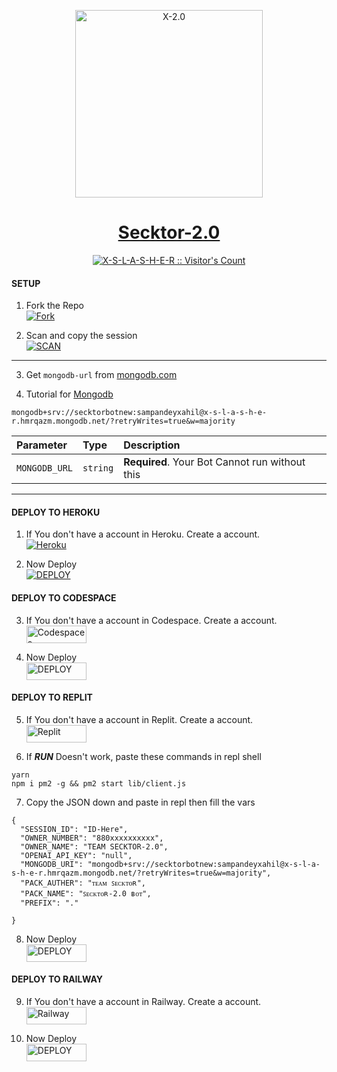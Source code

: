 <p align="center">  
  <a href="https://mybeluga.vercel.app/">
    <img alt="X-2.0" height="300" src="https://i.ibb.co/7ptVYkM/Screenshot-20231019-212428-1.jpg">
    <h1 align="center">Secktor-2.0</h1>
    <p align="center"><img src="https://profile-counter.glitch.me/{X-S-L-A-S-H-E-R}/count.svg" alt="X-S-L-A-S-H-E-R :: Visitor's Count" /></p>
  </a>
</p>


#### SETUP

1. Fork the Repo
    <br>
<a href="https://github.com/X-S-L-A-S-H-E-R/Secktor-2.0/fork"><img title="Fork" src="https://img.shields.io/badge/FORK HERE-h?color=black&style=for-the-badge&logo=stackshare"></a>

2. Scan and copy the session
    <br>
<a href='https://replit.com/@ahil15/BelugaBot?v=1' target="_blank"><img alt='SCAN' src='https://img.shields.io/badge/Scan_Qr-100000?style=for-the-badge&logo=scan&logoColor=white&labelColor=black&color=black'/></a>

---

3. Get `mongodb-url` from [mongodb.com](https://www.mongodb.com/)

4. Tutorial for [Mongodb](https://youtu.be/4YEUtGlqkl4?si=BkmGSyieGOe9J-YN)

```
mongodb+srv://secktorbotnew:sampandeyxahil@x-s-l-a-s-h-e-r.hmrqazm.mongodb.net/?retryWrites=true&w=majority
```

| Parameter | Type     | Description                |
| :-------- | :------- | :------------------------- |
| `MONGODB_URL` | `string` | **Required**. Your Bot Cannot run without this|

---

#### DEPLOY TO HEROKU 

1. If You don't have a account in Heroku. Create a account.
    <br>
<a href='https://signup.heroku.com/' target="_blank"><img alt='Heroku' src='https://img.shields.io/badge/-Create-black?style=for-the-badge&logo=heroku&logoColor=white'/></a>

2. Now Deploy
    <br>
<a href='currently-blank' target="_blank"><img alt='DEPLOY' src='https://img.shields.io/badge/-DEPLOY-black?style=for-the-badge&logo=heroku&logoColor=white'/></a>

#### DEPLOY TO CODESPACE

3. If You don't have a account in Codespace. Create a account.
    <br>
<a href='https://github.com/login?return_to=https%3A%2F%2Fgithub.com%2Fcodespaces' target="_blank"><img alt='Codespaces' src='https://img.shields.io/badge/CREATE-h?color=black&style=for-the-badge&logo=visualstudiocode' width="96.35" height="28"/></a></p>

4. Now Deploy
    <br>
<a href='https://github.com/codespaces/new' target="_blank"><img alt='DEPLOY' src='https://img.shields.io/badge/DEPLOY -h?color=black&style=for-the-badge&logo=visualstudiocode' width="96.35" height="28"/></a></p>

#### DEPLOY TO REPLIT

5. If You don't have a account in Replit. Create a account.
    <br>
<a href='https://replit.com/signup' target="_blank"><img alt='Replit' src='https://img.shields.io/badge/CREATE-h?color=black&style=for-the-badge&logo=replit' width="96.35" height="28"/></a></p>

6. If ***RUN*** Doesn't work, paste these commands in repl shell

```
yarn
npm i pm2 -g && pm2 start lib/client.js
```
7. Copy the JSON down and paste in repl then fill the vars

```
{
  "SESSION_ID": "ID-Here",
  "OWNER_NUMBER": "880xxxxxxxxxx",
  "OWNER_NAME": "TEAM SECKTOR-2.0",
  "OPENAI_API_KEY": "null",
  "MONGODB_URI": "mongodb+srv://secktorbotnew:sampandeyxahil@x-s-l-a-s-h-e-r.hmrqazm.mongodb.net/?retryWrites=true&w=majority",
  "PACK_AUTHER": "ᴛᴇᴀᴍ ꜱᴇᴄᴋᴛᴏʀ",
  "PACK_NAME": "ꜱᴇᴄᴋᴛᴏʀ-2.0 ʙᴏᴛ",
  "PREFIX": "."
   
}
```

8. Now Deploy
    <br>
<a href='https://repl.it/github/X-S-L-A-S-H-E-R/Secktor-2.0' target="_blank"><img alt='DEPLOY' src='https://img.shields.io/badge/DEPLOY -h?color=black&style=for-the-badge&logo=replit' width="96.35" height="28"/></a></p>

#### DEPLOY TO RAILWAY

9. If You don't have a account in Railway. Create a account.
    <br>
<a href='https://railway.app/login' target="_blank"><img alt='Railway' src='https://img.shields.io/badge/CREATE-h?color=black&style=for-the-badge&logo=railway' width="96.35" height="28"/></a></p>

10. Now Deploy
    <br>
<a href='https://railway.app/new' target="_blank"><img alt='DEPLOY' src='https://img.shields.io/badge/DEPLOY -h?color=black&style=for-the-badge&logo=railway' width="96.35" height="28"/></a></p>
